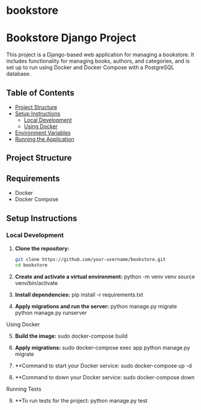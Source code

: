 # bookstore
# Bookstore Django Project

This project is a Django-based web application for managing a bookstore. It includes functionality for managing books, authors, and categories, and is set up to run using Docker and Docker Compose with a PostgreSQL database.

## Table of Contents

- [Project Structure](#project-structure)
- [Setup Instructions](#setup-instructions)
  - [Local Development](#local-development)
  - [Using Docker](#using-docker)
- [Environment Variables](#environment-variables)
- [Running the Application](#running-the-application)

## Project Structure


## Requirements

- Docker
- Docker Compose

## Setup Instructions

### Local Development

1. **Clone the repository:**

   ```sh
   git clone https://github.com/your-username/bookstore.git
   cd bookstore

2. **Create and activate a virtual environment:**
python -m venv venv
source venv/bin/activate

3. **Install dependencies:**
pip install -r requirements.txt

4. **Apply migrations and run the server:**
python manage.py migrate
python manage.py runserver

Using Docker

5. **Build the image:**
sudo docker-compose build

6. **Apply migrations:**
sudo docker-compose exec app python manage.py migrate

7. **Command to start your Docker service:
sudo docker-compose up -d

8. **Command to down your Docker service:
sudo docker-compose down


Running Tests

9. **To run tests for the project:
python manage.py test